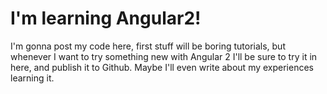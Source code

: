 # I'm learning Angular2!

I'm gonna post my code here, first stuff will be boring tutorials, but whenever
I want to try something new with Angular 2 I'll be sure to try it in here, and
publish it to Github. Maybe I'll even write about my experiences learning it.
